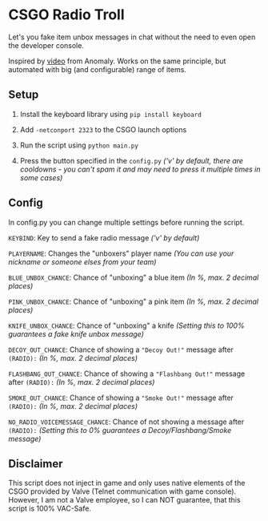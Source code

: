 # CSGO Radio Troll
Let's you fake item unbox messages in chat without the need to even open the developer console.

Inspired by [video](https://youtu.be/WMN_A_NC5DQ) from Anomaly. Works on the same principle, but automated with big (and configurable) range of items.

## Setup

1. Install the keyboard library using `pip install keyboard`

2. Add `-netconport 2323` to the CSGO launch options

3. Run the script using `python main.py`

4. Press the button specified in the `config.py` *('v' by default, there are cooldowns - you can't spam it and may need to press it multiple times in some cases)*

## Config
In config.py you can change multiple settings before running the script.

`KEYBIND`: Key to send a fake radio message *('v' by default)*

`PLAYERNAME`: Changes the "unboxers" player name *(You can use your nickname or someone elses from your team)*

`BLUE_UNBOX_CHANCE`: Chance of "unboxing" a blue item *(In %, max. 2 decimal places)*

`PINK_UNBOX_CHANCE`: Chance of "unboxing" a pink item *(In %, max. 2 decimal places)*

`KNIFE_UNBOX_CHANCE`: Chance of "unboxing" a knife *(Setting this to 100% guarantees a fake knife unbox message)*

`DECOY_OUT_CHANCE`: Chance of showing a `"Decoy Out!"` message after `(RADIO):` *(In %, max. 2 decimal places)*

`FLASHBANG_OUT_CHANCE`: Chance of showing a `"Flashbang Out!"` message after `(RADIO):` *(In %, max. 2 decimal places)*

`SMOKE_OUT_CHANCE`: Chance of showing a `"Smoke Out!"` message after `(RADIO):` *(In %, max. 2 decimal places)*

`NO_RADIO_VOICEMESSAGE_CHANCE`: Chance of not showing a message after `(RADIO):` *(Setting this to 0% guarantees a Decoy/Flashbang/Smoke message)*

## Disclaimer
This script does not inject in game and only uses native elements of the CSGO provided by Valve (Telnet communication with game console). However, I am not a Valve employee, so I can NOT guarantee, that this script is 100% VAC-Safe.
